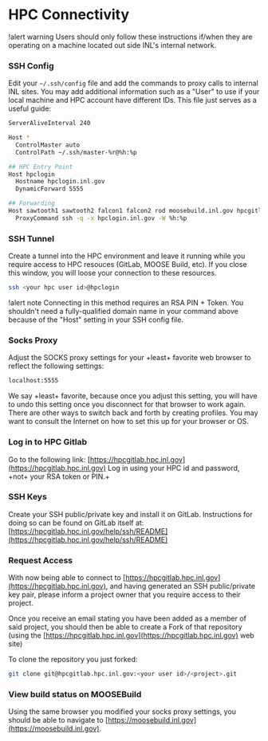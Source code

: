 # HPC Connectivity

!alert warning
Users should only follow these instructions if/when they are operating on a machine located out side
INL's internal network.


### SSH Config

Edit your `~/.ssh/config` file and add the commands to proxy calls to internal INL sites. You may
add additional information such as a "User" to use if your local machine and HPC account have different
IDs. This file just serves as a useful guide:

```bash
ServerAliveInterval 240

Host *
  ControlMaster auto
  ControlPath ~/.ssh/master-%r@%h:%p

## HPC Entry Point
Host hpclogin
  Hostname hpclogin.inl.gov
  DynamicForward 5555

## Forwarding
Host sawtooth1 sawtooth2 falcon1 falcon2 rod moosebuild.inl.gov hpcgitlab.hpc.inl.gov hpcsc.inl.gov
  ProxyCommand ssh -q -x hpclogin.inl.gov -W %h:%p
```

### SSH Tunnel

Create a tunnel into the HPC environment and leave it running while you require access to HPC
resouces (GitLab, MOOSE Build, etc). If you close this window, you will loose your connection to
these resources.

```bash
ssh <your hpc user id>@hpclogin
```

!alert note
Connecting in this method requires an RSA PIN + Token. You shouldn't need a fully-qualified
domain name in your command above because of the "Host" setting in your SSH config file.

### Socks Proxy

Adjust the SOCKS proxy settings for your +least+ favorite web browser to reflect the following
settings:

```bash
localhost:5555
```

We say +least+ favorite, because once you adjust this setting, you will have to undo this setting
once you disconnect for that browser to work again. There are other ways to switch back and forth
by creating profiles. You may want to consult the Internet on how to set this up for your browser or OS.

### Log in to HPC Gitlab

Go to the following link: [https://hpcgitlab.hpc.inl.gov](https://hpcgitlab.hpc.inl.gov)
Log in using your HPC id and password, +not+ your RSA token or PIN.+

### SSH Keys

Create your SSH public/private key and install it on GitLab. Instructions for doing so can be found
on GitLab itself at:
[https://hpcgitlab.hpc.inl.gov/help/ssh/README](https://hpcgitlab.hpc.inl.gov/help/ssh/README)

### Request Access

With now being able to connect to [https://hpcgitlab.hpc.inl.gov](https://hpcgitlab.hpc.inl.gov), and having
generated an SSH public/private key pair, please inform a project owner that you require access to
their project.

Once you receive an email stating you have been added as a member of said project, you should then be
able to create a Fork of that repository (using the
[https://hpcgitlab.hpc.inl.gov](https://hpcgitlab.hpc.inl.gov) web site)

To clone the repository you just forked:

```bash
git clone git@hpcgitlab.hpc.inl.gov:<your user id>/<project>.git
```

### View build status on MOOSEBuild

Using the same browser you modified your socks proxy settings, you should be able to navigate to
[https://moosebuild.inl.gov](https://moosebuild.inl.gov).
